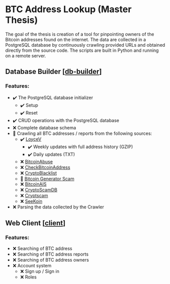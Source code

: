 # BTC Address Lookup (Master Thesis)
The goal of the thesis is creation of a tool for pinpointing owners of the Bitcoin addresses found on the internet. The data are collected in a PostgreSQL database by continuously crawling provided URLs and obtained directly from the source code. The scripts are built in Python and running on a remote server.

## Database Builder [[db-builder](../../tree/main/db-builder "Database Builder")]
### Features:
- :heavy_check_mark: The PostgreSQL database initializer
  - :heavy_check_mark: Setup
  - :heavy_check_mark: Reset
- :heavy_check_mark: CRUD operations with the PostgreSQL database
- :x: Complete database schema
- :hammer: Crawling all BTC addresses / reports from the following sources:
  - :heavy_check_mark: [LoyceV](http://alladdresses.loyce.club "LoyceV")
    - :heavy_check_mark: Weekly updates with full address history (GZIP)
    - :heavy_check_mark: Daily updates (TXT)
  - :x: [BitcoinAbuse](https://www.bitcoinabuse.com/reports "BitcoinAbuse")
  - :x: [CheckBitcoinAddress](https://checkbitcoinaddress.com/abuse-reports-to-bitcoin-address "CheckBitcoinAddress")
  - :x: [CryptoBlacklist](https://www.cryptoblacklist.io "CryptoBlacklist")
  - :hammer: [Bitcoin Generator Scam](http://ssrg.site.uottawa.ca/bgsieeesb2020/#urls "Bitcoin Generator Scam")
  - :x: [BitcoinAIS](https://bitcoinais.com "BitcoinAIS")
  - :x: [CryptoScamDB](https://cryptoscamdb.org "CryptoScamDB")
  - :x: [Cryptscam](https://cryptscam.com "Cryptscam")
  - :x: [SeeKoin](https://www.seekoin.com/address.php "SeeKoin")
- :x: Parsing the data collected by the Crawler


## Web Client [[client](../../tree/main/client "Web Client")]
### Features:
- :x: Searching of BTC address
- :x: Searching of BTC address reports
- :x: Searching of BTC address owners
- :x: Account system
  - :x: Sign up / Sign in
  - :x: Roles
